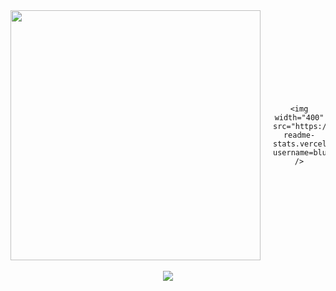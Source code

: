 <div align="center">
  <div style="display: flex; justify-content: center; align-items: center; gap: 20px;">
    <img width="400" src="https://github-readme-stats.vercel.app/api/top-langs/?username=bluffblue&theme=github_dark&layout=compact&border_color=30363D&bg_color=0D1117&title_color=58A6FF&text_color=8B949E&icon_color=58A6FF&border_radius=10" />
    
    <img width="400" src="https://github-readme-stats.vercel.app/api?username=bluffblue&show_icons=true&theme=github_dark&border_color=30363D&bg_color=0D1117&title_color=58A6FF&text_color=8B949E&icon_color=58A6FF&border_radius=10&include_all_commits=true&count_private=true" />
  </div>
  
  <br>
  
  <img src="https://komarev.com/ghpvc/?username=bluffblue&color=161B22&style=for-the-badge&label=PROFILE+VISITS" />
</div>
